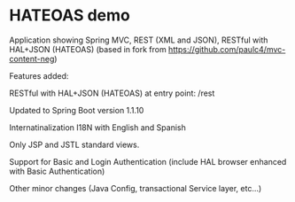 HATEOAS demo
============

Application showing Spring MVC, REST (XML and JSON), RESTful with HAL+JSON (HATEOAS)
(based in fork from https://github.com/paulc4/mvc-content-neg)

Features added:

RESTful with HAL+JSON (HATEOAS) at entry point: /rest

Updated to Spring Boot version 1.1.10

Internatinalization I18N with English and Spanish

Only JSP and JSTL standard views. 

Support for Basic and Login Authentication 
(include HAL browser enhanced with Basic Authentication)

Other minor changes (Java Config, transactional Service layer, etc...)

